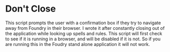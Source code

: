 # Don't Close
This script prompts the user with a confirmation box if they try to navigate away from Foundry in their browser. I wrote it after constantly closing out of the application while looking up spells and rules. This script will first check to see if it is running in a browser, and will be disabled if it is not. So if you are running this in the Foudry stand alone application it will not work.
